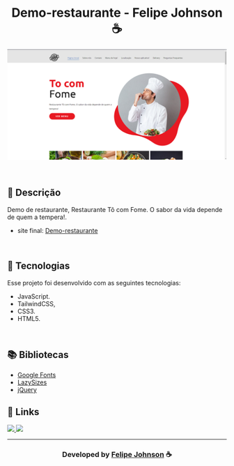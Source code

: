 <h1 align="center">
  Demo-restaurante - Felipe Johnson ☕
</h1>

![Resultado final do projeto](images/final.png)

<br>

## 📝 Descrição 

Demo de restaurante, Restaurante Tô com Fome. O sabor da vida depende de quem a tempera!.  

- site final: [Demo-restaurante](https://demo-restaurante.vercel.app/)

<br>
 
## 🚀 Tecnologias

Esse projeto foi desenvolvido com as seguintes tecnologias:

- JavaScript.
- TailwindCSS,
- CSS3.
- HTML5.

<br>


## 📚 Bibliotecas

- [Google Fonts](https://fonts.google.com/)
- [LazySizes](https://github.com/aFarkas/lazysizes)
- [jQuery](https://jquery.com/)

## 🔗 Links

<p align="left">
 
 <a href="https://www.instagram.com/felipee.johnson/" alt="Instagram">
  <img src="https://img.shields.io/badge/-Instagram-0A66C2?style=for-the-badge&logo=Instagram&logoColor=FFFFFF&link=https://www.instagram.com/felipee_johnsonn/"/> 
 </a>

<a href="https://felipejohnsonn.web.app/" alt="Portfolio">
  <img src="https://img.shields.io/badge/my_portfolio-000?style=for-the-badge&logo=ko-fi&logoColor=white&link=https://felipejohnsonn.web.app/"/>
 </a>

 </p>

-----

  <h3 align="center"> Developed by <a href="https://github.com/felipejohnson/">Felipe Johnson</a> ☕</h3>

